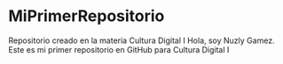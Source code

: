 # MiPrimerRepositorio
Repositorio creado en la materia Cultura Digital I
Hola, soy Nuzly Gamez. Este es mi primer repositorio en GitHub para Cultura Digital I

